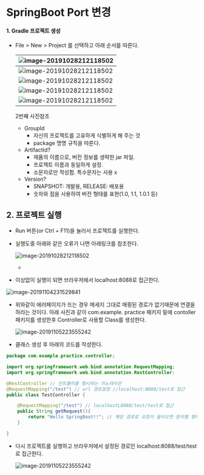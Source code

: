 # SpringBoot Port 변경



#### 1. Gradle 프로젝트 생성

- File > New > Project 를 선택하고 아래 순서를 따른다.

  | ![image-20191028212118502](https://github.com/Yujaehyeong/SpringBoot-with-IntelliJ/blob/master/%EC%9D%B4%EB%AF%B8%EC%A7%80/springboot/%EC%8A%A4%ED%94%84%EB%A7%81%EB%B6%80%ED%8A%B8%ED%94%84%EB%A1%9C%EC%A0%9D%ED%8A%B8%EC%83%9D%EC%84%B11.PNG) |
  | ------------------------------------------------------------ |
  | ![image-20191028212118502](https://github.com/Yujaehyeong/SpringBoot-with-IntelliJ/blob/master/%EC%9D%B4%EB%AF%B8%EC%A7%80/springboot/%EC%8A%A4%ED%94%84%EB%A7%81%EB%B6%80%ED%8A%B8%ED%94%84%EB%A1%9C%EC%A0%9D%ED%8A%B8%EC%83%9D%EC%84%B12.PNG) |
  | ![image-20191028212118502](https://github.com/Yujaehyeong/SpringBoot-with-IntelliJ/blob/master/%EC%9D%B4%EB%AF%B8%EC%A7%80/springboot/%EC%8A%A4%ED%94%84%EB%A7%81%EB%B6%80%ED%8A%B8%ED%94%84%EB%A1%9C%EC%A0%9D%ED%8A%B8%EC%83%9D%EC%84%B13.PNG) |
  | ![image-20191028212118502](https://github.com/Yujaehyeong/SpringBoot-with-IntelliJ/blob/master/%EC%9D%B4%EB%AF%B8%EC%A7%80/springboot/%EC%8A%A4%ED%94%84%EB%A7%81%EB%B6%80%ED%8A%B8%ED%94%84%EB%A1%9C%EC%A0%9D%ED%8A%B8%EC%83%9D%EC%84%B14.PNG) |
  | ![image-20191028212118502](https://github.com/Yujaehyeong/SpringBoot-with-IntelliJ/blob/master/%EC%9D%B4%EB%AF%B8%EC%A7%80/springboot/%EC%8A%A4%ED%94%84%EB%A7%81%EB%B6%80%ED%8A%B8%ED%94%84%EB%A1%9C%EC%A0%9D%ED%8A%B8%EC%83%9D%EC%84%B15.PNG) |
  
  2번째 사진참조
  
  - GroupId
    - 자신의 프로젝트를 고유하게 식별하게 해 주는 것
    - package 명명 규칙을 따른다.
  - ArtifactId?
    - 제품의 이름으로, 버전 정보를 생략한 jar 파일.
    - 프로젝트 이름과 동일하게 설정.
    - 소문자로만 작성함. 특수문자는 사용 x
  - Version?
    - SNAPSHOT: 개발용, RELEASE: 배포용
    - 숫자와 점을 사용하여 버전 형태를 표현(1.0, 1.1, 1.0.1 등)



## 2. 프로젝트 실행 

- Run 버튼(or Ctrl + F11)을 눌러서 프로젝트를 실행한다.

- 실행도중 아래와 같은 오류가 나면 아래링크를 참조한다.

  ![image-20191028212118502](https://github.com/Yujaehyeong/SpringBoot-with-IntelliJ/blob/master/%EC%9D%B4%EB%AF%B8%EC%A7%80/springboot/port%EC%98%A4%EB%A5%98.PNG?raw=true)

  * [포트번호 수정 후 적용]: https://github.com/Yujaehyeong/SpringBoot-with-IntelliJ/blob/master/%EC%98%A4%EB%A5%98%EC%88%98%EC%A0%95/SpringBoot%20port%20%EB%B3%80%EA%B2%BD%20%ED%9B%84%20%EC%A0%81%EC%9A%A9.md

- 이상없이 실행이 되면 브라우저에서 localhost:8088로 접근한다.
  

![image-20191104231529841](https://github.com/Yujaehyeong/SpringBoot-with-IntelliJ/blob/master/%EC%9D%B4%EB%AF%B8%EC%A7%80/springboot/%ED%94%84%EB%A1%9C%EC%A0%9D%ED%8A%B8%20url%20%EC%A0%91%EA%B7%BC%EC%98%A4%EB%A5%981.PNG)


- 위와같이 에러페이지가 뜨는 경우 메세지 그대로 매핑된 경로가 없기때문에 연결을 하라는 것이다.
  아래 사진과 같이 com.example. practice 패키지 밑에 contoller 패키지를 생성한후 Controller로 사용할 Class를 생성한다.

  ![image-20191105223555242](https://github.com/Yujaehyeong/SpringBoot-with-IntelliJ/blob/master/%EC%9D%B4%EB%AF%B8%EC%A7%80/springboot/%EA%B8%B0%EB%B3%B8%EC%BB%A8%ED%8A%B8%EB%A1%A4%EB%9F%AC%EC%83%9D%EC%84%B1.PNG?raw=true)
  

- 클래스 생성 후 아래의 코드를 작성한다.

```java
package com.example.practice.controller;

import org.springframework.web.bind.annotation.RequestMapping;
import org.springframework.web.bind.annotation.RestController;

@RestController // 컨트롤러를 명시하는 어노테이션
@RequestMapping("/test") // url 경로설정 //localhost:8088/test로 접근
public class TestController {

    @RequestMapping("/test") // localhostL8088/test/test로 접근
    public String getRequest(){
        return "Hello SpringBoot!!"; // 해당 경로로 요청이 들어오면 문자열 형태 그대로 반환
    }

}
```



- 다시 프로젝트를 실행하고 브라우저에서 설정된 경로인 localhost:8088/test/test로 접근한다.
  

  ![image-20191105223555242](https://github.com/Yujaehyeong/SpringBoot-with-IntelliJ/blob/master/%EC%9D%B4%EB%AF%B8%EC%A7%80/springboot/%EA%B8%B0%EB%B3%B8%EA%B2%BD%EB%A1%9C%EC%84%A4%EC%A0%95%ED%8E%98%EC%9D%B4%EC%A7%80.PNG?raw=true)
